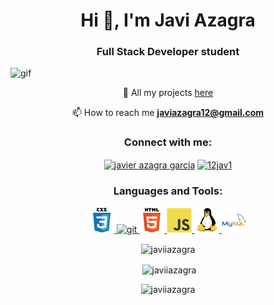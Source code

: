 <h1 align="center">Hi 👋, I'm Javi Azagra</h1>
<h3 align="center">Full Stack Developer student</h3>

<img src="https://64.media.tumblr.com/e20d3ba1249021394151372cbd33ea5b/tumblr_p7cdimgJnD1uo5tbio1_1280.gifv" alt="gif">

<div align="center">
  
📂 All my projects [here](https://github.com/JaviiAzagra?tab=repositories)

📫 How to reach me **javiazagra12@gmail.com**
  
</div>

<h3 align="center">Connect with me:</h3>
<p align="center">
<a href="https://www.linkedin.com/in/javier-azagra-garc%C3%ADa-33b41a219/" target="_blank"><img align="center" src="https://raw.githubusercontent.com/rahuldkjain/github-profile-readme-generator/master/src/images/icons/Social/linked-in-alt.svg" alt="javier azagra garcía" height="30" width="40" /></a>
<a href="https://instagram.com/12jav1" target="_blank"><img align="center" src="https://raw.githubusercontent.com/rahuldkjain/github-profile-readme-generator/master/src/images/icons/Social/instagram.svg" alt="12jav1" height="30" width="40" /></a>
</p>

<h3 align="center">Languages and Tools:</h3>
<p align="center"> <a href="https://www.w3schools.com/css/" target="_blank" rel="noreferrer"> <img src="https://raw.githubusercontent.com/devicons/devicon/master/icons/css3/css3-original-wordmark.svg" alt="css3" width="40" height="40"/> </a> <a href="https://git-scm.com/" target="_blank" rel="noreferrer"> <img src="https://www.vectorlogo.zone/logos/git-scm/git-scm-icon.svg" alt="git" width="40" height="40"/> </a> <a href="https://www.w3.org/html/" target="_blank" rel="noreferrer"> <img src="https://raw.githubusercontent.com/devicons/devicon/master/icons/html5/html5-original-wordmark.svg" alt="html5" width="40" height="40"/> </a> <a href="https://developer.mozilla.org/en-US/docs/Web/JavaScript" target="_blank" rel="noreferrer"> <img src="https://raw.githubusercontent.com/devicons/devicon/master/icons/javascript/javascript-original.svg" alt="javascript" width="40" height="40"/> </a> <a href="https://www.linux.org/" target="_blank" rel="noreferrer"> <img src="https://raw.githubusercontent.com/devicons/devicon/master/icons/linux/linux-original.svg" alt="linux" width="40" height="40"/> </a> <a href="https://www.mysql.com/" target="_blank" rel="noreferrer"> <img src="https://raw.githubusercontent.com/devicons/devicon/master/icons/mysql/mysql-original-wordmark.svg" alt="mysql" width="40" height="40"/> </a> </p>

<div align="center">
  
<p><img align="center" src="https://github-readme-stats.vercel.app/api/top-langs?username=javiiazagra&show_icons=true&locale=en&layout=compact" alt="javiiazagra" /></p>

<p>&nbsp;<img align="center" src="https://github-readme-stats.vercel.app/api?username=javiiazagra&show_icons=true&locale=en" alt="javiiazagra" /></p>
  
</div>

<p align="center"> <img src="https://komarev.com/ghpvc/?username=javiiazagra&label=Profile%20views&color=0e75b6&style=flat" alt="javiiazagra" /> </p>
